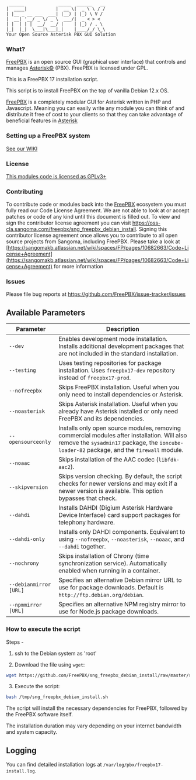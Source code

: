 
```
 ______             _____  ______   __
|  ____|           |  __ \|  _ \ \ / /
| |__ _ __ ___  ___| |__) | |_) \ V /
|  __| '__/ _ \/ _ \  ___/|  _ < > <
| |  | | |  __/  __/ |    | |_) / . \
|_|  |_|  \___|\___|_|    |____/_/ \_\
Your Open Source Asterisk PBX GUI Solution
```

### What?

[FreePBX](http://www.freepbx.org/ "FreePBX Home Page") is an open source GUI (graphical user interface) that controls and manages [Asterisk©](http://www.asterisk.org/ "Asterisk Home Page") (PBX). FreePBX is licensed under GPL.

This is a FreePBX 17 installation script.

This script is to install FreePBX  on the top of vanilla Debian 12.x OS.

[FreePBX](http://www.freepbx.org/ "FreePBX Home Page") is a completely modular GUI for Asterisk written in PHP and Javascript. Meaning you can easily write any module you can think of and distribute it free of cost to your clients so that they can take advantage of beneficial features in [Asterisk](http://www.asterisk.org/ "Asterisk Home Page")

### Setting up a FreePBX system

[See our WIKI](https://sangomakb.atlassian.net/wiki/spaces/FP/pages/9732130/Install+FreePBX)

### License

[This modules code is licensed as GPLv3+](https://www.gnu.org/licenses/gpl-3.0.txt)

### Contributing

To contribute code or modules back into the [FreePBX](http://www.freepbx.org/ "FreePBX Home Page") ecosystem you must fully read our Code License Agreement. We are not able to look at or accept patches or code of any kind until this document is filled out. To view and sign the contributor license agreement you can visit <https://oss-cla.sangoma.com/freepbx/sng_freepbx_debian_install>. Signing this contributor license agreement once allows you to contribute to all open source projects from Sangoma, including FreePBX. Please take a look at [https://sangomakb.atlassian.net/wiki/spaces/FP/pages/10682663/Code+License+Agreement](https://sangomakb.atlassian.net/wiki/spaces/FP/pages/10682663/Code+License+Agreement) for more information

### Issues

Please file bug reports at <https://github.com/FreePBX/issue-tracker/issues>

## Available Parameters

| Parameter | Description |
|-----------|-------------|
| `--dev` | Enables development mode installation. Installs additional development packages that are not included in the standard installation. |
| `--testing` | Uses testing repositories for package installation. Uses `freepbx17-dev` repository instead of `freepbx17-prod`. |
| `--nofreepbx` | Skips FreePBX installation. Useful when you only need to install dependencies or Asterisk. |
| `--noasterisk` | Skips Asterisk installation. Useful when you already have Asterisk installed or only need FreePBX and its dependencies. |
| `--opensourceonly` | Installs only open source modules, removing commercial modules after installation. Will also remove the `sysadmin17` package, the `ioncube-loader-82` package, and the `firewall` module. |
| `--noaac` | Skips installation of the AAC codec (`libfdk-aac2`). |
| `--skipversion` | Skips version checking. By default, the script checks for newer versions and may exit if a newer version is available. This option bypasses that check. |
| `--dahdi` | Installs DAHDI (Digium Asterisk Hardware Device Interface) card support packages for telephony hardware. |
| `--dahdi-only` | Installs only DAHDI components. Equivalent to using `--nofreepbx`, `--noasterisk`, `--noaac`, and `--dahdi` together. |
| `--nochrony` | Skips installation of Chrony (time synchronization service). Automatically enabled when running in a container. |
| `--debianmirror [URL]` | Specifies an alternative Debian mirror URL to use for package downloads. Default is `http://ftp.debian.org/debian`. |
| `--npmmirror [URL]` | Specifies an alternative NPM registry mirror to use for Node.js package downloads. |

### How to execute the script

Steps -

1) ssh to the Debian system as 'root'

2) Download the file using `wget`:

```bash
wget https://github.com/FreePBX/sng_freepbx_debian_install/raw/master/sng_freepbx_debian_install.sh -O /tmp/sng_freepbx_debian_install.sh
```

3) Execute the script:

```bash
bash /tmp/sng_freepbx_debian_install.sh
```

The script will install the necessary dependencies for FreePBX, followed by the FreePBX software itself.

The installation duration may vary depending on your internet bandwidth and system capacity.

## Logging

You can find detailed installation logs at `/var/log/pbx/freepbx17-install.log`.
